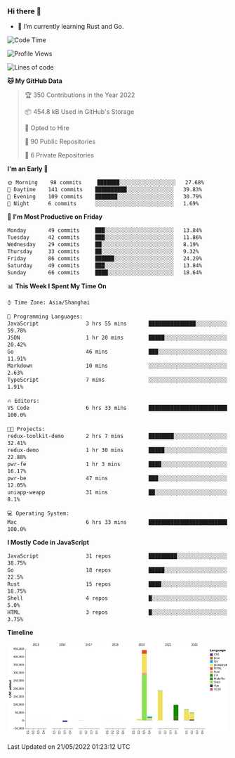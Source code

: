 ### Hi there 👋

- 🌱 I’m currently learning Rust and Go.

<!--START_SECTION:waka-->
![Code Time](http://img.shields.io/badge/Code%20Time-384%20hrs%202%20mins-blue)

![Profile Views](http://img.shields.io/badge/Profile%20Views-0-blue)

![Lines of code](https://img.shields.io/badge/From%20Hello%20World%20I%27ve%20Written-879%20Thousand%20lines%20of%20code-blue)

**🐱 My GitHub Data** 

> 🏆 350 Contributions in the Year 2022
 > 
> 📦 454.8 kB Used in GitHub's Storage 
 > 
> 💼 Opted to Hire
 > 
> 📜 90 Public Repositories 
 > 
> 🔑 6 Private Repositories  
 > 
**I'm an Early 🐤** 

```text
🌞 Morning    98 commits     ███████░░░░░░░░░░░░░░░░░░   27.68% 
🌆 Daytime    141 commits    ██████████░░░░░░░░░░░░░░░   39.83% 
🌃 Evening    109 commits    ███████░░░░░░░░░░░░░░░░░░   30.79% 
🌙 Night      6 commits      ░░░░░░░░░░░░░░░░░░░░░░░░░   1.69%

```
📅 **I'm Most Productive on Friday** 

```text
Monday       49 commits     ███░░░░░░░░░░░░░░░░░░░░░░   13.84% 
Tuesday      42 commits     ███░░░░░░░░░░░░░░░░░░░░░░   11.86% 
Wednesday    29 commits     ██░░░░░░░░░░░░░░░░░░░░░░░   8.19% 
Thursday     33 commits     ██░░░░░░░░░░░░░░░░░░░░░░░   9.32% 
Friday       86 commits     ██████░░░░░░░░░░░░░░░░░░░   24.29% 
Saturday     49 commits     ███░░░░░░░░░░░░░░░░░░░░░░   13.84% 
Sunday       66 commits     ████░░░░░░░░░░░░░░░░░░░░░   18.64%

```


📊 **This Week I Spent My Time On** 

```text
⌚︎ Time Zone: Asia/Shanghai

💬 Programming Languages: 
JavaScript               3 hrs 55 mins       ███████████████░░░░░░░░░░   59.78% 
JSON                     1 hr 20 mins        █████░░░░░░░░░░░░░░░░░░░░   20.42% 
Go                       46 mins             ███░░░░░░░░░░░░░░░░░░░░░░   11.91% 
Markdown                 10 mins             ░░░░░░░░░░░░░░░░░░░░░░░░░   2.63% 
TypeScript               7 mins              ░░░░░░░░░░░░░░░░░░░░░░░░░   1.91%

🔥 Editors: 
VS Code                  6 hrs 33 mins       █████████████████████████   100.0%

🐱‍💻 Projects: 
redux-toolkit-demo       2 hrs 7 mins        ████████░░░░░░░░░░░░░░░░░   32.41% 
redux-demo               1 hr 30 mins        █████░░░░░░░░░░░░░░░░░░░░   22.88% 
pwr-fe                   1 hr 3 mins         ████░░░░░░░░░░░░░░░░░░░░░   16.17% 
pwr-be                   47 mins             ███░░░░░░░░░░░░░░░░░░░░░░   12.05% 
uniapp-weapp             31 mins             ██░░░░░░░░░░░░░░░░░░░░░░░   8.1%

💻 Operating System: 
Mac                      6 hrs 33 mins       █████████████████████████   100.0%

```

**I Mostly Code in JavaScript** 

```text
JavaScript               31 repos            █████████░░░░░░░░░░░░░░░░   38.75% 
Go                       18 repos            █████░░░░░░░░░░░░░░░░░░░░   22.5% 
Rust                     15 repos            ████░░░░░░░░░░░░░░░░░░░░░   18.75% 
Shell                    4 repos             █░░░░░░░░░░░░░░░░░░░░░░░░   5.0% 
HTML                     3 repos             █░░░░░░░░░░░░░░░░░░░░░░░░   3.75%

```


**Timeline**

![Chart not found](https://raw.githubusercontent.com/elton/elton/main/charts/bar_graph.png) 


 Last Updated on 21/05/2022 01:23:12 UTC
<!--END_SECTION:waka-->

<!--
**elton/elton** is a ✨ _special_ ✨ repository because its `README.md` (this file) appears on your GitHub profile.

Here are some ideas to get you started:

- 🔭 I’m currently working on ...
- 🌱 I’m currently learning ...
- 👯 I’m looking to collaborate on ...
- 🤔 I’m looking for help with ...
- 💬 Ask me about ...
- 📫 How to reach me: ...
- 😄 Pronouns: ...
- ⚡ Fun fact: ...
-->

